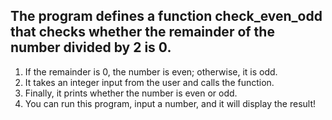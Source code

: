 ## The program defines a function check_even_odd that checks whether the remainder of the number divided by 2 is 0.

1) If the remainder is 0, the number is even; otherwise, it is odd.
2) It takes an integer input from the user and calls the function.
3) Finally, it prints whether the number is even or odd.
4) You can run this program, input a number, and it will display the result!
